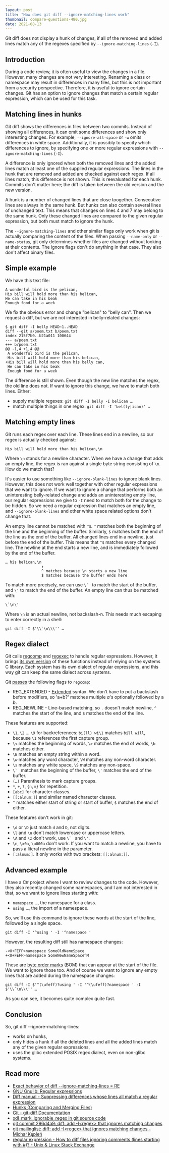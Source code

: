 ```yaml
---
layout: post
title: "How does git diff --ignore-matching-lines work"
thumbnail: compare-questions-480.jpg
date: 2021-08-13
---
```


Git diff does not display a hunk of changes, if all of the removed and added lines match any of the regexes specified by `--ignore-matching-lines` (`-I`).

## Introduction

During a code review, it is often useful to view the changes in a file. However, many changes are not very interesting. Renaming a class or namespace may result in differences in many files, but this is not important from a security perspective. Therefore, it is useful to ignore certain changes. Git has an option to ignore changes that match a certain regular expression, which can be used for this task.

## Matching lines in hunks

Git diff shows the differences in files between two commits. Instead of showing all differences, it can omit some differences and show only interesting changes. For example, `--ignore-all-space` or `-w` omits differences in white space. Additionally, it is possibly to specify which differences to ignore, by specifying one or more regular expressions with `--ignore-matching-lines` (`-I`).

A difference is only ignored when both the removed lines and the added lines match at least one of the supplied regular expressions. The lines in the hunk that are removed and added are checked against each regex. If all lines match, this difference is not shown. This is reevaluated for each hunk. Commits don't matter here; the diff is taken between the old version and the new version.

A hunk is a number of changed lines that are close toogether. Consecutive lines are always in the same hunk. But hunks can also contain several lines of unchanged text. This means that changes on lines 4 and 7 may belong to the same hunk. Only these changed lines are compared to the given regular expression, but both must match to ignore the hunk.

The `--ignore-matching-lines` and other similar flags only work when git is actually comparing the content of the files. When passing `--name-only` or `--name-status`, git only determines whether files are changed without looking at their contents. The ignore flags don't do anything in that case. They also don't affect binary files.

## Simple example

We have this text file:

```
A wonderful bird is the pelican,
His bill will hold more than his belican,
He can take in his beak
Enough food for a week
```

We fix the obvious error and change "belican" to "belly can". Then we request a diff, but we are not interested in belly-related changes:

```
$ git diff -I belly HEAD~1..HEAD
diff --git a/poem.txt b/poem.txt
index 215f7b0..b21a011 100644
--- a/poem.txt
+++ b/poem.txt
@@ -1,4 +1,4 @@
 A wonderful bird is the pelican,
-His bill will hold more than his belican,
+His bill will hold more than his belly can,
 He can take in his beak
 Enough food for a week
```

The difference is still shown. Even though the new line matches the regex, the old line does not. If want to ignore this change, we have to match both lines. Either:

* supply multiple regexes: `git diff -I belly -I belican …`
* match multiple things in one regex: `git diff -I 'bel(ly|ican)' …`

## Matching empty lines

Git runs each regex over each line. These lines end in a newline, so our regex is actually checked against:

```
His bill will hold more than his belican,\n
```

Where `\n` stands for a newline character. When we have a change that adds an empty line, the regex is ran against a single byte string consisting of `\n`. How do we match that?

It's easier to use something like `--ignore-blank-lines` to ignore blank lines. However, this does not work well together with other regular expressions that we want to ignore. If we want to ignore a change that performs both an uninteresting belly-related change and adds an uninteresting empty line, our regular expressions we give to `-I` need to match both for the change to be hidden. So we need a regular expression that matches an empty line, and  `--ignore-blank-lines` and other white space related options don't change that.

An empty line cannot be matched with `^$`. `^` matches both the beginning of the line and the beginning of the buffer. Similarly, `$` matches both the end of the line as the end of the buffer. All changed lines end in a newline, just before the end of the buffer. This means that `^$` matches every changed line. The newline at the end starts a new line, and is immediately followed by the end of the buffer.

```
… his belican,\n
                ↑
                ^ matches because \n starts a new line
                $ matches because the buffer ends here
```

To match more precisely, we can use ``\` `` to match the start of the buffer, and `\'` to match the end of the buffer. An empty line can thus be matched with:

    \`\n\'

Where `\n` is an actual newline, not backslash-n. This needs much escaping to enter correctly in a shell:

    git diff -I $'\\`\n\\\'' …
    
## Regex dialect

Git calls [regcomp](https://man7.org/linux/man-pages/man3/regcomp.3.html) and [regexec](https://man7.org/linux/man-pages/man3/regcomp.3.html) to handle regular expressions. However, it brings [its own version](https://github.com/git/git/tree/55194925e62b34a3f62b31034f73a6bcfb063bc5/compat/regex) of these functions instead of relying on the systems C library. Each system has its own dialect of regular expressions, and this way git can keep the same dialect across systems.

Git [passes](https://github.com/git/git/blob/55194925e62b34a3f62b31034f73a6bcfb063bc5/diff.c#L5237-L5238) the following flags to `regcomp`:

* REG_EXTENDED - [Extended](https://www.gnu.org/software/gnulib/manual/html_node/posix_002dextended-regular-expression-syntax.html#posix_002dextended-regular-expression-syntax) syntax. We don't have to put a backslash before modifiers, so 'a+b?' matches multiple *a*'s optionally followed by a *b*.
* REG_NEWLINE - Line-based matching, so `.` doesn't match newline, `^` matches the start of the line, and `$` matches the end of the line.

These features are supported:

* `\1`, `\2` … `\9` for backreferences: `bi(ll) wi\1` matches `bill will`, because `\1` references the first capture group.
* `\<` matches the beginning of words, `\>` matches the end of words, `\b` matches either.
* `\B` matches an empty string within a word.
* `\w` matches any word character, `\W` matches any non-word character.
* `\s` matches any white space, `\S` matches any non-space.
* ``\` `` matches the beginning of the buffer, `\'` matches the end of the buffer.
* `(…)` Parenthesis to mark capture groups.
* `*`, `+`, `?`, `{n,m}` for repetition.
* `[abc]` for character classes.
* `[[:alnum:]]` and similar named character classes.
* `^` matches either start of string or start of buffer, `$` matches the end of either.

These features don't work in git:

* `\d` or `\D` just match `d` and `D`, not digits.
* `\l` and `\u` don't match lowercase or uppercase letters.
* `\A` and `\z` don't work, use ``\` `` and `\'`.
* `\n`, `\x0a`, `\u000a` don't work. If you want to match a newline, you have to pass a literal newline in the parameter.
* `[:alnum:]`. It only works with two brackets: `[[:alnum:]]`.

## Advanced example

I have a C# project where I want to review changes to the code. However, they also recently changed some namespaces, and I am not interested in that, so we want to ignore lines starting with:

* `namespace …`, the namespace for a class.
* `using …`, the import of a namespace.

So, we'll use this command to ignore these words at the start of the line, followed by a single space.

    git diff -I '^using ' -I '^namespace '

However, the resulting diff still has namespace changes:

    -<U+FEFF>namespace SomeOldNameSpace
	+<U+FEFF>namespace SomeNewNameSpace^M

These are [byte order marks](https://en.wikipedia.org/wiki/Byte_order_mark) (BOM) that can appear at the start of the file. We want to ignore those too. And of course we want to ignore any empty lines that are added during the namespace changes:

    git diff -I $'^(\ufeff)?using ' -I '^(\ufeff)?namespace ' -I $'\\`\n\\\'' …

As you can see, it becomes quite complex quite fast.

## Conclusion

So, git diff --ignore-matching-lines:

* works on hunks,
* only hides a hunk if all the deleted lines and all the added lines match any of the given regular expressions,
* uses the glibc extended POSIX regex dialect, even on non-glibc systems.


## Read more

* [Exact behavior of diff --ignore-matching-lines = RE](https://memotut.com/diff-ignore-matching-lines=re-exact-behavior-d9ff4/)
* [GNU Gnulib: Regular expressions](https://www.gnu.org/software/gnulib/manual/html_node/Regular-expressions.html#Regular-expressions)
* [Diff manual - Suppressing differences whose lines all match a regular expression](https://www.gnu.org/software/diffutils/manual/html_node/Specified-Lines.html#Specified-Lines)
* [Hunks (Comparing and Merging Files)](https://www.gnu.org/software/diffutils/manual/html_node/Hunks.html)
* [Git - git-diff Documentation](https://git-scm.com/docs/git-diff)
* [xdl_mark_ignorable_regex in git source code](https://github.com/git/git/blob/55194925e62b34a3f62b31034f73a6bcfb063bc5/xdiff/xdiffi.c#L1028-L1054)
* [git commit 296d4a9: diff: add -I&lt;regex&gt; that ignores matching changes](https://github.com/git/git/commit/296d4a94e7231a1d57356889f51bff57a1a3c5a1)
* [git mailinglist: diff: add -I&lt;regex&gt; that ignores matching changes - Michał Kępień](https://lore.kernel.org/git/20201001120606.25773-1-michal@isc.org/)
* [regular expression - How to diff files ignoring comments (lines starting with #)? - Unix & Linux Stack Exchange](https://unix.stackexchange.com/questions/17040/how-to-diff-files-ignoring-comments-lines-starting-with)
